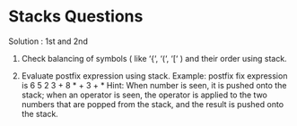 # Stacks Questions 

Solution : 1st and 2nd 

1. Check balancing of symbols ( like ‘{‘, ‘(‘, ‘[‘ ) and their order using stack.

2. Evaluate postfix expression using stack. Example: postfix fix expression is 6 5 2 3 + 8 * + 3 + *
Hint: When number is seen, it is pushed onto the stack; when an operator is seen, the operator
is applied to the two numbers that are popped from the stack, and the result is pushed onto the
stack.
